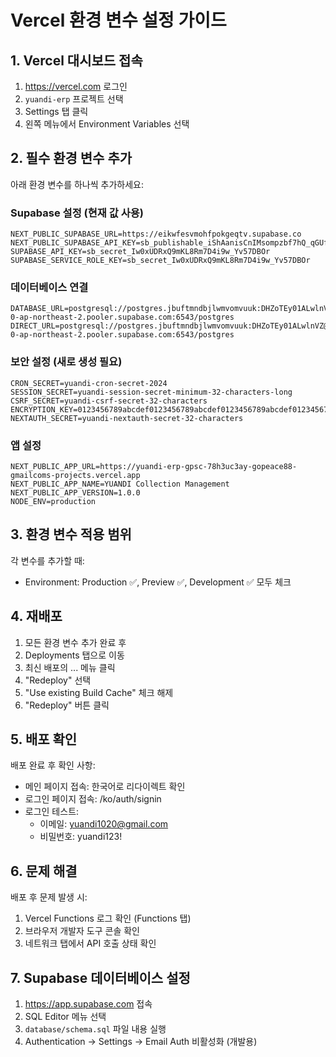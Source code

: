 # Vercel 환경 변수 설정 가이드

## 1. Vercel 대시보드 접속
1. https://vercel.com 로그인
2. `yuandi-erp` 프로젝트 선택
3. Settings 탭 클릭
4. 왼쪽 메뉴에서 Environment Variables 선택

## 2. 필수 환경 변수 추가

아래 환경 변수를 하나씩 추가하세요:

### Supabase 설정 (현재 값 사용)
```
NEXT_PUBLIC_SUPABASE_URL=https://eikwfesvmohfpokgeqtv.supabase.co
NEXT_PUBLIC_SUPABASE_API_KEY=sb_publishable_iShAanisCnIMsompzbf7hQ_qGUf4goa
SUPABASE_API_KEY=sb_secret_Iw0xUDRxQ9mKL8Rm7D4i9w_Yv57DBOr
SUPABASE_SERVICE_ROLE_KEY=sb_secret_Iw0xUDRxQ9mKL8Rm7D4i9w_Yv57DBOr
```

### 데이터베이스 연결
```
DATABASE_URL=postgresql://postgres.jbuftmndbjlwmvomvuuk:DHZoTEy01ALwlnVZ@aws-0-ap-northeast-2.pooler.supabase.com:6543/postgres
DIRECT_URL=postgresql://postgres.jbuftmndbjlwmvomvuuk:DHZoTEy01ALwlnVZ@aws-0-ap-northeast-2.pooler.supabase.com:6543/postgres
```

### 보안 설정 (새로 생성 필요)
```
CRON_SECRET=yuandi-cron-secret-2024
SESSION_SECRET=yuandi-session-secret-minimum-32-characters-long
CSRF_SECRET=yuandi-csrf-secret-32-characters
ENCRYPTION_KEY=0123456789abcdef0123456789abcdef0123456789abcdef0123456789abcdef
NEXTAUTH_SECRET=yuandi-nextauth-secret-32-characters
```

### 앱 설정
```
NEXT_PUBLIC_APP_URL=https://yuandi-erp-gpsc-78h3uc3ay-gopeace88-gmailcoms-projects.vercel.app
NEXT_PUBLIC_APP_NAME=YUANDI Collection Management
NEXT_PUBLIC_APP_VERSION=1.0.0
NODE_ENV=production
```

## 3. 환경 변수 적용 범위
각 변수를 추가할 때:
- Environment: Production ✅, Preview ✅, Development ✅ 모두 체크

## 4. 재배포
1. 모든 환경 변수 추가 완료 후
2. Deployments 탭으로 이동
3. 최신 배포의 ... 메뉴 클릭
4. "Redeploy" 선택
5. "Use existing Build Cache" 체크 해제
6. "Redeploy" 버튼 클릭

## 5. 배포 확인
배포 완료 후 확인 사항:
- 메인 페이지 접속: 한국어로 리다이렉트 확인
- 로그인 페이지 접속: /ko/auth/signin
- 로그인 테스트:
  - 이메일: yuandi1020@gmail.com
  - 비밀번호: yuandi123!

## 6. 문제 해결
배포 후 문제 발생 시:
1. Vercel Functions 로그 확인 (Functions 탭)
2. 브라우저 개발자 도구 콘솔 확인
3. 네트워크 탭에서 API 호출 상태 확인

## 7. Supabase 데이터베이스 설정
1. https://app.supabase.com 접속
2. SQL Editor 메뉴 선택
3. `database/schema.sql` 파일 내용 실행
4. Authentication → Settings → Email Auth 비활성화 (개발용)